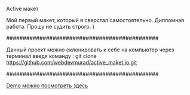 Active макет 

Мой первый макет, который я сверстал самостоятельно. Дипломная работа. Прошу не судить строго. )

##############################################

Данный проект можно склонировать к себе на компьютер через терминал введя команду : git clone https://github.com/webdevmurad/active_maket.io.git

##############################################

[Demo можно посмотреть здесь ](https://webdevmurad.github.io/active_maket.io/)
